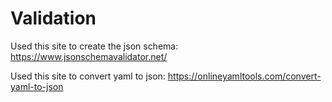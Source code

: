 # Validation

Used this site to create the json schema: https://www.jsonschemavalidator.net/

Used this site to convert yaml to json: https://onlineyamltools.com/convert-yaml-to-json